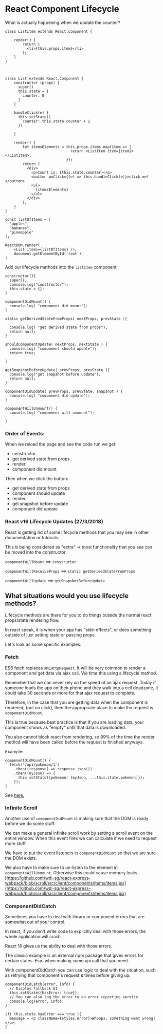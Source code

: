 # React Component Lifecycle

What is actually happening when we update the counter?

```
class ListItem extends React.Component {

    render() {
        return (
          <li>{this.props.item}</li>
        );
    }
}



class List extends React.Component {
    constructor (props) {
      super()
      this.state = {
        counter: 0
      }
    }

    handleClick(e) {
      this.setState({
        counter: this.state.counter + 1
      })

    }

    render() {
        let itemsElements = this.props.items.map(item => {
                              return <ListItem item={item}></ListItem>;
                            });
        return (
          <div>
            <p>Count is: {this.state.counter}</p>
            <button onClick={(e) => this.handleClick(e)}>click me!</button>
            <ul>
              {itemsElements}
            </ul>
          </div>
        );
    }
}

const listOfItems = [
  "apples",
  "bananas",
  "pineapple"
];

ReactDOM.render(
    <List items={listOfItems} />,
    document.getElementById('root')
)
```


Add our lifecycle methods into the `listItem` component
```
constructor(){
  super();
  console.log("constructor");
  this.state = {};
}

componentDidMount() {
  console.log( "component did mount");
}

static getDerivedStateFromProps( nextProps, prevState ){

  console.log( "get derived state from props");
  return null;
}

shouldComponentUpdate( nextProps, nextState ) {
  console.log( "component should update");
  return true;

}

getSnapshotBeforeUpdate( prevProps, prevState ){
  console.log("get snapshot before update");
  return null;
}

componentDidUpdate( prevProps, prevState, snapshot ) {
  console.log( "component did update");
}

componentWillUnmount() {
  console.log( "component will unmount");

}
```

### Order of Events:

When we reload the page and see the code run we get:

- constructor
- get derived state from props
- render
- component did mount

Then when we click the button:
- get derived state from props
- component should update
- render
- get snapshot before update
- component did update

### React v16 Lifecycle Updates (27/3/2018)
React is getting rid of some lifecycle methods that you may see in other documentation or tutorials.

This is being considered as "extra" -> most functionality that you see can be moved into the constructor.

`componentWillMount` ==> `constructor`

`componentWillReceiveProps` ==> `static getDerivedStateFromProps`

`componentWillUpdate` ==> `getSnapshotBeforeUpdate`

## What situations would you use lifecycle methods?
Lifecycle methods are there for you to do things outside the normal react props/state rendering flow.

In react speak, it is when your app has "side-effects", or does something outside of just setting state or passing props.

Let's look as some specific examples.

### Fetch
ES6 fetch replaces `XMLHttpRequest`. It will be very common to render a component and get data via ajax call. We time this using a lifecycle method.

Remember that we can never rely on the speed of an ajax request. Today if someone loads the app on their phone and they walk into a cell deadzone, it could take 30 seconds or more for that ajax request to complete.

Therefore, in the case that you are getting data when the component is rendered, (not on click), then the appropriate place to make the request is `componentDidMount`.

This is true because best practice is that if you are loading data, your component shows as "empty" until that data is downloaded.

You also cannot block react from rendering, so 99% of the time the render method will have been called before the request is finished anyways.

Example:
```
componentDidMount() {
  fetch('/api/pokemon/1')
    .then((response) => response.json())
    .then((myJson) => {
      this.setState({pokemon: [myJson, ...this.state.pokemon]});
    });
}
```
See [here.](https://github.com/wdi-sg/react-express-webpack/blob/fetch/src/client/components/counter/counter.jsx)

### Infinite Scroll
Another use of `componentDidMount` is making sure that the DOM is ready before we do some stuff.

We can make a general infinite scroll work by setting a scroll event on the entire window. When this event fires we can calculate if we need to request more stuff.

We have to put the event listeners in `componentDidMount` so that we are sure the DOM exists.

We also have to make sure to un-listen to the element in `componentsWillUnmount`. Otherwise this could cause memory leaks.
[https://github.com/wdi-sg/react-express-webpack/blob/scroll/src/client/components/items/items.jsx](https://github.com/wdi-sg/react-express-webpack/blob/scroll/src/client/components/items/items.jsx)

### ComponentDidCatch
Sometimes you have to deal with library or component errors that are somewhat out of your control.

In react, if you don't write code to explicitly deal with those errors, the whole application will crash.

React 16 gives us the ability to deal with those errors.

The classic example is an external npm package that gives errors for certain states. Esp. when making some api call that you need.

With componentDidCatch you can use logic to deal with the situation, such as retrying that component's request __x__ times before giving up.
```
componentDidCatch(error, info) {
  // Display fallback UI
  this.setState({hasError: true});
  // You can also log the error to an error reporting service
  console.log(error, info);
}
```
```
if( this.state.hasError === true ){
  message = <p className={styles.error}>Whoops, something went wrong!</p>;
}
```
